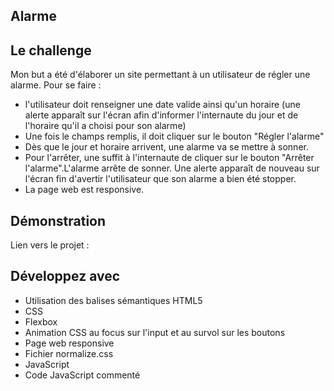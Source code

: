 ## Alarme

## Le challenge

Mon but a été d'élaborer un site permettant à un utilisateur de régler une alarme. Pour se faire :

- l'utilisateur doit renseigner une date valide ainsi qu'un horaire (une alerte apparaît sur l'écran afin d'informer l'internaute du jour et de l'horaire qu'il a choisi pour son alarme)
- Une fois le champs remplis, il doit cliquer sur le bouton "Régler l'alarme"
- Dès que le jour et horaire arrivent, une alarme va se mettre à sonner.
- Pour l'arrêter, une suffit à l'internaute de cliquer sur le bouton "Arrêter l'alarme".L'alarme arrête de sonner. Une alerte apparaît de nouveau sur l'écran fin d'avertir l'utilisateur que son alarme a bien été stopper.
- La page web est responsive.

## Démonstration

Lien vers le projet :

## Développez avec

- Utilisation des balises sémantiques HTML5
- CSS
- Flexbox
- Animation CSS au focus sur l'input et au survol sur les boutons
- Page web responsive
- Fichier normalize.css
- JavaScript
- Code JavaScript commenté
